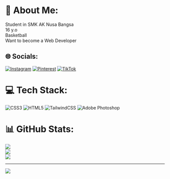 # 💫 About Me:
Student in SMK AK Nusa Bangsa<br>16 y.o<br>Basketball<br>Want to become a Web Developer


## 🌐 Socials:
[![Instagram](https://img.shields.io/badge/Instagram-%23E4405F.svg?logo=Instagram&logoColor=white)](https://instagram.com/@jejendryyy) [![Pinterest](https://img.shields.io/badge/Pinterest-%23E60023.svg?logo=Pinterest&logoColor=white)]([https://pinterest.com/@jejendryyy](https://pin.it/3ZrkCmTlA)) [![TikTok](https://img.shields.io/badge/TikTok-%23000000.svg?logo=TikTok&logoColor=white)](https://tiktok.com/@jejendryyy) 

# 💻 Tech Stack:
![CSS3](https://img.shields.io/badge/css3-%231572B6.svg?style=for-the-badge&logo=css3&logoColor=white) ![HTML5](https://img.shields.io/badge/html5-%23E34F26.svg?style=for-the-badge&logo=html5&logoColor=white) ![TailwindCSS](https://img.shields.io/badge/tailwindcss-%2338B2AC.svg?style=for-the-badge&logo=tailwind-css&logoColor=white) ![Adobe Photoshop](https://img.shields.io/badge/adobe%20photoshop-%2331A8FF.svg?style=for-the-badge&logo=adobe%20photoshop&logoColor=white)
# 📊 GitHub Stats:
![](https://github-readme-stats.vercel.app/api?username=jejendryyy&theme=tokyonight&hide_border=false&include_all_commits=false&count_private=false)<br/>
![](https://github-readme-streak-stats.herokuapp.com/?user=jejendryyy&theme=tokyonight&hide_border=false)<br/>
![](https://github-readme-stats.vercel.app/api/top-langs/?username=jejendryyy&theme=tokyonight&hide_border=false&include_all_commits=false&count_private=false&layout=compact)

---
[![](https://visitcount.itsvg.in/api?id=jejendryyy&icon=0&color=0)](https://visitcount.itsvg.in)

<!-- Proudly created with GPRM ( https://gprm.itsvg.in ) -->
